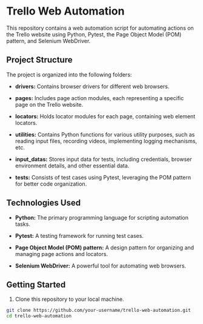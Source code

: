 # Trello Web Automation

This repository contains a web automation script for automating actions on the Trello website using Python, Pytest, the Page Object Model (POM) pattern, and Selenium WebDriver.

## Project Structure

The project is organized into the following folders:

- **drivers:** Contains browser drivers for different web browsers.
  
- **pages:** Includes page action modules, each representing a specific page on the Trello website.
  
- **locators:** Holds locator modules for each page, containing web element locators.
  
- **utilities:** Contains Python functions for various utility purposes, such as reading input files, recording videos, implementing logging mechanisms, etc.

- **input_datas:** Stores input data for tests, including credentials, browser environment details, and other essential data.

- **tests:** Consists of test cases using Pytest, leveraging the POM pattern for better code organization.

## Technologies Used

- **Python:** The primary programming language for scripting automation tasks.

- **Pytest:** A testing framework for running test cases.

- **Page Object Model (POM) pattern:** A design pattern for organizing and managing page actions and locators.

- **Selenium WebDriver:** A powerful tool for automating web browsers.

## Getting Started

1. Clone this repository to your local machine.

```bash
git clone https://github.com/your-username/trello-web-automation.git
cd trello-web-automation
